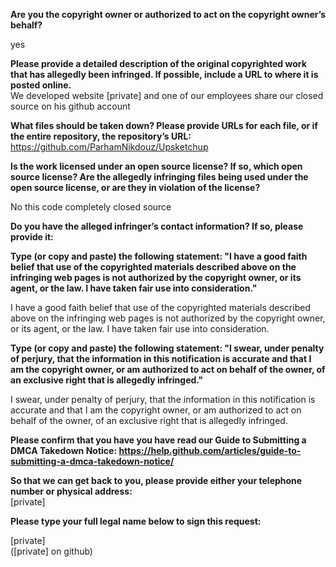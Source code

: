 **Are you the copyright owner or authorized to act on the copyright owner’s behalf?**

yes

**Please provide a detailed description of the original copyrighted work that has allegedly been infringed. If possible, include a URL to where it is posted online.**  
We developed website [private] and one of our employees share our closed source on his github account

**What files should be taken down? Please provide URLs for each file, or if the entire repository, the repository’s URL:**  
https://github.com/ParhamNikdouz/Upsketchup

**Is the work licensed under an open source license? If so, which open source license? Are the allegedly infringing files being used under the open source license, or are they in violation of the license?**

No this code completely closed source

**Do you have the alleged infringer’s contact information? If so, please provide it:**

**Type (or copy and paste) the following statement: "I have a good faith belief that use of the copyrighted materials described above on the infringing web pages is not authorized by the copyright owner, or its agent, or the law. I have taken fair use into consideration."**

I have a good faith belief that use of the copyrighted materials described above on the infringing web pages is not authorized by the copyright owner, or its agent, or the law. I have taken fair use into consideration.

**Type (or copy and paste) the following statement: "I swear, under penalty of perjury, that the information in this notification is accurate and that I am the copyright owner, or am authorized to act on behalf of the owner, of an exclusive right that is allegedly infringed."**

I swear, under penalty of perjury, that the information in this notification is accurate and that I am the copyright owner, or am authorized to act on behalf of the owner, of an exclusive right that is allegedly infringed.

**Please confirm that you have you have read our Guide to Submitting a DMCA Takedown Notice: https://help.github.com/articles/guide-to-submitting-a-dmca-takedown-notice/**

**So that we can get back to you, please provide either your telephone number or physical address:**  
[private]

**Please type your full legal name below to sign this request:**

[private]  
([private] on github)  
